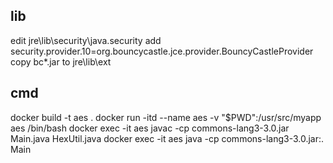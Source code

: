## lib
edit jre\lib\security\java.security
add security.provider.10=org.bouncycastle.jce.provider.BouncyCastleProvider
copy bc*.jar to jre\lib\ext

## cmd
docker build -t aes .
docker run -itd --name aes -v "$PWD":/usr/src/myapp aes /bin/bash
docker exec -it aes javac -cp commons-lang3-3.0.jar Main.java HexUtil.java
docker exec -it aes java -cp commons-lang3-3.0.jar:. Main
